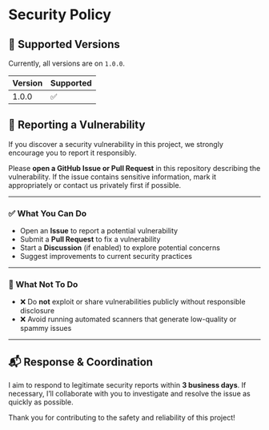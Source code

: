 # Security Policy

## 📌 Supported Versions

Currently, all versions are on `1.0.0`.

| Version | Supported |
| ------- | --------- |
| 1.0.0   | ✅        |

## 🔐 Reporting a Vulnerability

If you discover a security vulnerability in this project, we strongly encourage you to report it responsibly.

Please **open a GitHub Issue or Pull Request** in this repository describing the vulnerability. If the issue contains sensitive information, mark it appropriately or contact us privately first if possible.

---

### ✅ What You Can Do

- Open an **Issue** to report a potential vulnerability  
- Submit a **Pull Request** to fix a vulnerability  
- Start a **Discussion** (if enabled) to explore potential concerns  
- Suggest improvements to current security practices  

---

### 🚫 What Not To Do

- ❌ Do **not** exploit or share vulnerabilities publicly without responsible disclosure  
- ❌ Avoid running automated scanners that generate low-quality or spammy issues  

---

## 📬 Response & Coordination

I aim to respond to legitimate security reports within **3 business days**. If necessary, I’ll collaborate with you to investigate and resolve the issue as quickly as possible.

Thank you for contributing to the safety and reliability of this project!
